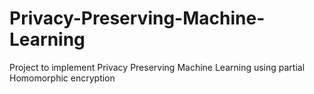 # Privacy-Preserving-Machine-Learning
Project to implement Privacy Preserving Machine Learning using partial Homomorphic encryption
